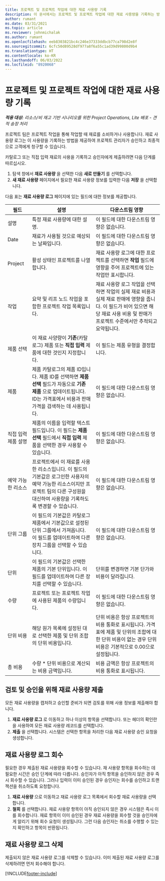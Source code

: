```yaml
---
title: 프로젝트 및 프로젝트 작업에 대한 재료 사용량 기록
description: 이 문서에서는 프로젝트 및 프로젝트 작업에 대한 재료 사용량을 기록하는 방법에 대한 정보를 제공합니다.
author: rumant
ms.date: 03/31/2021
ms.topic: article
ms.reviewer: johnmichalak
ms.author: rumant
ms.openlocfilehash: eeb8303821bc4c246e37333ddbcb77ca798d2e8f
ms.sourcegitcommit: 6cfc50d89528df977a8f6a55c1ad39d99800d9b4
ms.translationtype: HT
ms.contentlocale: ko-KR
ms.lasthandoff: 06/03/2022
ms.locfileid: "8920068"
---
```

# <a name="record-material-usage-on-projects-and-project-tasks"></a>프로젝트 및 프로젝트 작업에 대한 재료 사용량 기록

_**적용 대상:** 리소스/비 재고 기반 시나리오를 위한 Project Operations, Lite 배포 - 견적 송장 처리_

프로젝트 팀은 프로젝트 작업을 통해 작업할 때 재료를 소비하거나 사용합니다. 재료 사용량 로그는 이 사용량을 기록하는 방법을 제공하여 프로젝트 관리자가 승인하고 최종적으로 고객에게 청구할 수 있습니다. 

카탈로그 또는 직접 입력 재료의 사용을 기록하고 승인자에게 제출하려면 다음 단계를 따르십시오. 

1. 탐색 창에서 **재료 사용량** 을 선택한 다음 **새로 만들기** 를 선택합니다.
2. **새 재료 사용량** 페이지에서 필요한 재료 사용량 정보를 입력한 다음 **저장** 을 선택합니다.

다음 표는 **재료 사용량 로그** 페이지에 있는 필드에 대한 정보를 제공합니다. 

| **필드** | **설명** | **다운스트림 영향** |
| --- | --- | --- |
| 설명 | 특정 재료 사용량에 대한 설명. | 이 필드에 대한 다운스트림 영향은 없습니다. |
| Date | 재료가 사용될 것으로 예상되는 날짜입니다. | 이 필드에 대한 다운스트림 영향은 없습니다. |
| Project | 활성 상태인 프로젝트를 나열합니다. | 재료 사용량 로그에 대한 프로젝트를 선택하면 **작업** 필드에 영향을 주어 프로젝트에 있는 작업만 표시합니다. |
| 작업 | 요약 및 리프 노드 작업을 포함한 프로젝트 작업 목록입니다. | 재료 사용량 로그 작업을 선택하면 작업의 실제 재료 비용과 실제 재료 판매에 영향을 줍니다. 이 필드가 비어 있으면 해당 재료 사용 비용 및 판매가 프로젝트 수준에서만 추적되고 요약됩니다. |
| 제품 선택 | 이 재료 사양량이 **기존**(카탈로그) 제품 또는 **직접 입력** 제품에 대한 것인지 지정합니다. | 이 필드는 제품 유형을 결정합니다. |
| 제품 | 제품 카탈로그의 제품 ID입니다. 제품 ID를 선택하면 **제품 선택** 필드가 자동으로 **기존 제품** 으로 업데이트됩니다. ID는 가격표에서 비용과 판매 가격을 검색하는 데 사용됩니다. | 이 필드에 대한 다운스트림 영향은 없습니다. |
| 직접 입력 제품 설명 | 제품의 이름을 입력할 텍스트 필드입니다. 이 필드는 **제품 선택** 필드에서 **직접 입력** 제품을 선택한 경우 사용할 수 있습니다.| 이 필드에 대한 다운스트림 영향은 없습니다. |
| 예약 가능한 리소스| 프로젝트에서 이 재료를 사용한 리소스입니다. 이 필드의 기본값은 로그인한 사용자의 예약 가능한 리소스이지만 프로젝트 팀의 다른 구성원을 대신하여 사용량을 기록하도록 변경할 수 있습니다. | 이 필드에 대한 다운스트림 영향은 없습니다. |
| 단위 그룹 | 이 필드의 기본값은 카탈로그 제품에서 기본값으로 설정된 단위 그룹에서 가져옵니다. 이 필드를 업데이트하여 다른 장치 그룹을 선택할 수 있습니다. | 이 필드에 대한 다운스트림 영향은 없습니다. |
| 단위 | 이 필드의 기본값은 선택한 제품의 기본 단위입니다. 이 필드를 업데이트하여 다른 장치를 선택할 수 있습니다. | 단위를 변경하면 기본 단가와 비용이 달라집니다. |
| 수량 | 프로젝트 또는 프로젝트 작업에 사용된 제품의 수량입니다. | 이 필드에 대한 다운스트림 영향은 없습니다. |
| 단위 비용 | 해당 원가 목록에 설정된 대로 선택한 제품 및 단위 조합의 단위 비용입니다. | 단위 비용은 항상 프로젝트의 비용 통화로 표시됩니다. 가격표에 제품 및 단위의 조합에 대한 단위 비용이 없는 경우 단위 비용은 기본적으로 0.00으로 설정됩니다. |
| 총 비용 | 수량 \* 단위 비용으로 계산되는 비용 금액입니다.| 비용 금액은 항상 프로젝트의 비용 통화로 표시됩니다. |


## <a name="submit-material-usage-for-review-and-approval"></a>검토 및 승인을 위해 재료 사용량 제출 
모든 재료 사용량을 캡처하고 승인할 준비가 되면 검토를 위해 사용 정보를 제출해야 합니다.

1. **재료 사용량 로그** 로 이동하고 하나 이상의 항목을 선택합니다. 또는 헤더의 확인란을 사용하여 모든 재료 사용량 레코드를 선택합니다.
2. **제출** 을 선택합니다. 시스템은 선택한 항목을 처리한 다음 재료 사용량 승인 요청을 생성합니다.

## <a name="recall-a-material-usage-log"></a>재료 사용량 로그 회수

필요한 경우 제출된 재료 사용량을 회수할 수 있습니다. 재 사용량 항목을 회수하는 데 필요한 시간은 승인 단계에 따라 다릅니다.  승인자가 아직 항목을 승인하지 않은 경우 즉시 회수할 수 있습니다. 그러나 입력이 이미 승인된 경우 승인자는 회수를 승인하고 트랜잭션을 취소하도록 요청합니다.

1. **재료 사용량** 으로 이동하고 재료 사용량 로그 목록에서 회수할 재료 사용량을 선택합니다.
2. **철회** 를 선택합니다. 재료 사용량 항목이 아직 승인되지 않은 경우 시스템은 즉시 이를 회수합니다. 재료 항목이 이미 승인된 경우 재료 사용량을 회수할 것을 승인자에게 알리기 위해 회수 요청이 생성됩니다. 그런 다음 승인자는 취소를 수행할 수 있는지 확인하고 항목이 반환됩니다.

## <a name="delete-a-material-usage-log"></a>재료 사용량 로그 삭제

제출되지 않은 재료 사용량 로그를 삭제할 수 있습니다. 이미 제출된 재료 사용량 로그를 삭제하려면 먼저 회수해야 합니다.



[!INCLUDE[footer-include](../includes/footer-banner.md)]
